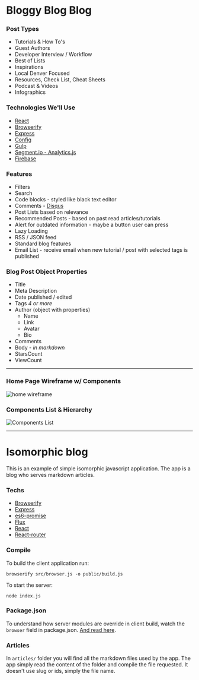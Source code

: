 # Bloggy Blog Blog

### Post Types
* Tutorials & How To's  
* Guest Authors
* Developer Interview / Workflow  
* Best of Lists  
* Inspirations  
* Local Denver Focused  
* Resources, Check List, Cheat Sheets  
* Podcast & Videos  
* Infographics  


### Technologies We'll Use
* [React](http://facebook.github.io/react/)  
* [Browserify](http://browserify.org/)  
* [Express](http://expressjs.com/)
* [Config](https://www.npmjs.com/package/config) 
* [Gulp](http://gulpjs.com/)
* [Segment.io - Analytics.js](https://segment.com/docs/libraries/analytics.js/)
* [Firebase](https://firebase.io)

### Features
* Filters
* Search
* Code blocks - styled like black text editor
* Comments - [Disqus](https://disqus.com/)
* Post Lists based on relevance
* Recommended Posts - based on past read articles/tutorials
* Alert for outdated information - maybe a button user can press
* Lazy Loading
* RSS / JSON feed
* Standard blog features
* Email List - receive email when new tutorial / post with selected tags is published

### Blog Post Object Properties
* Title
* Meta Description
* Date published / edited
* Tags _4 or more_
* Author (object with properties)
  * Name
  * Link
  * Avatar
  * Bio
* Comments
* Body - _in markdown_
* StarsCount
* ViewCount

***

### Home Page Wireframe w/ Components
![home wireframe](https://slack-files.com/files-pub/T03F32A3C-F076FCDL4-86984e7a26/blog-home-wireframe.png)

### Components List & Hierarchy 
![Components List](https://slack-files.com/files-pub/T03F32A3C-F076F8RMG-65d3c8633f/blog-home-component-list.png)

***

# Isomorphic blog

This is an example of simple isomorphic javascript application. The app is a blog who serves markdown articles.
### Techs

+ [Browserify](http://browserify.org/)
+ [Express](http://expressjs.com/)
+ [es6-promise](https://github.com/jakearchibald/es6-promise)
+ [Flux](https://facebook.github.io/flux/)
+ [React](http://facebook.github.io/react/)
+ [React-router](https://github.com/rackt/react-router)

### Compile

To build the client application run:
```
browserify src/browser.js -o public/build.js
```

To start the server:
```
node index.js
```

### Package.json

To understand how server modules are override in client build, watch the ```browser``` field in package.json. [And read here](https://github.com/substack/browserify-handbook#browser-field).

### Articles
In ```articles/``` folder you will find all the markdown files used by the app. The app simply read the content of the folder and compile the file requested. It doesn't use slug or ids, simply the file name.


